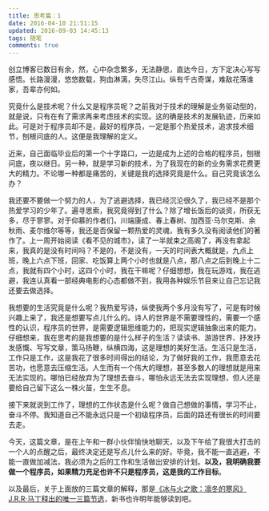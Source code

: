 ```yaml
---
title: 思考篇：1
date: 2016-04-10 21:51:15
updated: 2016-09-03 14:45:13
tags: 随笔
comments: true
---
```


创立博客已数日有余，然，心中杂念繁多，无法静思，直达今日，方下定决心写写感悟。长路漫漫，悠悠数载，狗血淋漓，失尽江山。纵有千古奇谋，难敌花落谁家，吾辈亦何如。

究竟什么是技术呢？什么又是程序员呢？之前我对于技术的理解是业务驱动型的，就是说，只有在有了需求再来考虑技术的实现。这的确是技术的发展轨迹，历来如此。可是对于程序员却不是，最好的程序员，一定是那个热爱技术，追求技术细节，刨根问底的人。这便是我理解的定义。
<!--more-->
近来，自己面临毕业后的第一个十字路口，一边是成为上述的合格的程序员，刨根问底，夜以继日。另一种，就是学习新的技术，为了我现在的新的业务需求花费更大的精力。不论哪一种都是痛苦的，关键是我的选择究竟是什么。自己究竟该怎么办？

我还要不要做一个努力的人，为了逃避选择，我已经沉沦很久了，我已经不是那个热爱学习的少年了。遍寻思索，我究竟得到了什么？除了增长饭后的谈资，所获无多，尽于寥寥。对于仰慕的作者们，川端康成、春上春树、加西亚·马尔克斯、余秋雨、麦尔维尔等等，我还是否保留一颗热爱的灵魂，我有多久没有阅读他们的著作了。上一周开始阅读《看不见的城市》，读了一半就束之高阁了，再没有拿起来，我真的是没有时间吗？不是的，不是没有，一天的时间表大概就是，九点上班，晚上六点下班，回家、吃饭算上两个小时也就是八点，那八点之后到晚上十二点，我就有四个小时，这四个小时，我在干嘛呢？仔细想想，我在玩游戏，我在逃避，我连认真看一部经典电影的心态都做不到，我用各种娱乐节目来让自己忘记我还要去做选择。

我想要的生活究竟是什么呢？我热爱写诗，纵使我两个多月没有写了，可是有时候兴趣上来了，我还是想要写点儿什么的。诗人的世界是不需要理性的，需要一个感性的认识，程序员的世界，是需要逻辑思维能力的，把现实逻辑抽象出来的能力。仔细想来，我在思考的是我想要的是什么样子的生活？读读书、游游世界、抒发抒发感慨、写写文章，策马扬鞭，纵横四海，这是理想的美好生活。生活只是生活，工作只是工作，这是我花了很多时间得出的结论，为了做好我的工作，我愿意去花苦功，也愿意去压缩生活。人生而有一个伟大的理想，甚至多数人的理想就是用来无法实现的。哪怕已经放弃为了理想去奋斗，哪怕永远无法去实现理想，但人还是要给自己留下这么一株火苗，生生不息。

接下来就说到工作了，理想的工作状态是什么呢？做自己想做的事情，学习不止，奋斗不停。我知道自己不能永远只是一个初级程序员，后面的路还有很长的时间要去走。

今天，这篇文章，是在上午和一群小伙伴愉快地聊天，以及下午给了我很大打击的一个人的点醒之后，最终决定还是写点儿什么来的好。毕竟，我不能一直逃避，不能一直做加减法，我必须为之后的工作和生活做出安排的计划。**以及，我明确我要做一个程序员，如果精力充足也许不只是程序员，这是我的工作目标**。

以及最后，关于上面放的三篇文章的解释，那是[《冰与火之歌：凛冬的寒风》J.R.R·马丁释出的唯一三篇节选](http://www.georgerrmartin.com/excerpt-from-the-winds-of-winter/ "官网")，新书也许明年能够读到吧。
